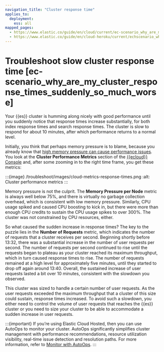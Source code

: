 ```yaml
---
navigation_title: "Cluster response time"
applies_to:
  deployment:
    ess: all
mapped_pages:
  - https://www.elastic.co/guide/en/cloud/current/ec-scenario_why_are_my_cluster_response_times_suddenly_so_much_worse.html
  - https://www.elastic.co/guide/en/cloud-heroku/current/echscenario_why_are_my_cluster_response_times_suddenly_so_much_worse.html
---
```


# Troubleshoot slow cluster response time [ec-scenario_why_are_my_cluster_response_times_suddenly_so_much_worse]

Your {{es}} cluster is humming along nicely with good performance until you suddenly notice that response times increase substantially, for both index response times and search response times. The cluster is slow to respond for about 10 minutes, after which performance returns to a normal level.

Initially, you think that perhaps memory pressure is to blame, because you already know that [high memory pressure can cause performance issues](/troubleshoot/monitoring/high-memory-pressure.md). You look at the **Cluster Performance Metrics** section of the [{{ecloud}} Console](https://cloud.elastic.co?page=docs&placement=docs-body) and, after some zooming in to the right time frame, you get these metrics:

:::{image} /troubleshoot/images/cloud-metrics-response-times.png
:alt: Cluster performance metrics
:::

Memory pressure is not the culprit. The **Memory Pressure per Node** metric is always well below 75%, and there is virtually no garbage collection overhead, which is consistent with low memory pressure. Similarly, CPU usage spiked and caused CPU boosting to kick in, but there were more than enough CPU credits to sustain the CPU usage spikes to over 300%. The cluster was not constrained by CPU resources, either.

So what caused the sudden increase in response times? The key to the puzzle lies in the **Number of Requests** metric, which indicates the number of requests that a cluster receives per second. Beginning shortly before 13:32, there was a substantial increase in the number of user requests per second. The number of requests per second continued to rise until the requests began to plateau as your cluster reached its maximum throughput, which in turn caused response times to rise. The number of requests remained at a high level for approximately five minutes, until they started to drop off again around 13:40. Overall, the sustained increase of user requests lasted a bit over 10 minutes, consistent with the slowdown you observed.

This cluster was sized to handle a certain number of user requests. As the user requests exceeded the maximum throughput that a cluster of this size could sustain, response times increased. To avoid such a slowdown, you either need to control the volume of user requests that reaches the {{es}} cluster or you need to size your cluster to be able to accommodate a sudden increase in user requests.

:::{important}
 If you’re using Elastic Cloud Hosted, then you can use AutoOps to monitor your cluster. AutoOps significantly simplifies cluster management with performance recommendations, resource utilization visibility, real-time issue detection and resolution paths. For more information, refer to [Monitor with AutoOps](/deploy-manage/monitor/autoops.md).
:::